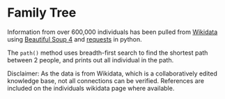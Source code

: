 # Family Tree

Information from over 600,000 individuals has been pulled from [Wikidata](https://www.wikidata.org/wiki/Wikidata:Main_Page) using [Beautiful Soup 4](https://www.crummy.com/software/BeautifulSoup/) and [requests](https://requests.readthedocs.io/en/master/) in python. 

The `path()` method uses breadth-first search to find the shortest path between 2 people, and prints out all individual in the path.

Disclaimer: As the data is from Wikidata, which is a collaboratively edited knowledge base, not all connections can be verified. References are included on the individuals wikidata page where available.
